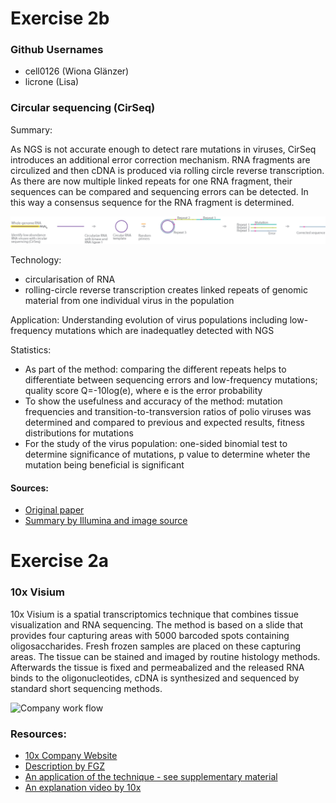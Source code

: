 # Exercise 2b

### Github Usernames

* cell0126 (Wiona Glänzer)
* licrone (Lisa)

### Circular sequencing (CirSeq)

Summary:

As NGS is not accurate enough to detect rare mutations in viruses, CirSeq introduces an additional error correction mechanism. RNA fragments are circulized and then cDNA is produced via rolling circle reverse transcription. As there are now multiple linked repeats for one RNA fragment, their sequences can be compared and sequencing errors can be detected. In this way a consensus sequence for the RNA fragment is determined.

![Scheme](cirseq.png)

Technology:
* circularisation of RNA
* rolling-circle reverse transcription creates linked repeats of genomic material from one individual virus in the population

Application:
Understanding evolution of virus populations including low-frequency mutations which are inadequatley detected with NGS

Statistics:
* As part of the method: comparing the different repeats helps to differentiate between sequencing errors and low-frequency mutations;  quality score Q=-10log(e), where e is the error probability
* To show the usefulness and accuracy of the method: mutation frequencies and transition-to-transversion ratios of polio viruses was determined and compared to previous and expected results, fitness distributions for mutations
* For the study of the virus population: one-sided binomial test to determine significance of mutations, p value to determine wheter the mutation being beneficial is significant

#### Sources:
* [Original paper](https://www.nature.com/articles/nature12861)
* [Summary by Illumina and image source](https://www.illumina.com/science/sequencing-method-explorer/kits-and-arrays/cirseq.html)


# Exercise 2a

### 10x Visium
10x Visium is a spatial transcriptomics technique that combines tissue visualization and RNA sequencing. The method is based on a slide that provides four capturing areas with 5000 barcoded spots containing oligosaccharides. Fresh frozen samples are placed on these capturing areas. The tissue can be stained and imaged by routine histology methods. Afterwards the tissue is fixed and permeabalized and the released RNA binds to the oligonucleotides, cDNA is synthesized and sequenced by standard short sequencing methods.

![Company work flow](https://res.cloudinary.com/dlg7p2kji/image/upload/f_auto,q_auto,w_680,h_510,c_limit/v1578967934/blog/10x_BR060_Visium-Spatial-Brochure_Figures-01.jpg)

### Resources:
* [10x Company Website](https://www.10xgenomics.com/products/spatial-gene-expression)
* [Description by FGZ](https://fgcz.ch/omics_areas/transcriptomics_uc/applications/Spatial-transcriptomics.html)
* [An application of the technique - see supplementary material](https://www.biorxiv.org/content/10.1101/2020.11.17.386458v2)
* [An explanation video by 10x](https://www.youtube.com/watch?v=VwNk4d-0RJc)
